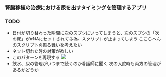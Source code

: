 ### 腎臓移植の治療における尿を出すタイミングを管理するアプリ

### TODO
- 日付が切り替わった瞬間に次のスプシにいってしまうと、次のスプシの「次の尿」が#NAにセットされてる為、スクリプトが止まってしまう
ここらへんのスクリプトの振る舞いを考えたい
- ネット切れた時の対策が欲しい
- このパターンを再現する
![](https://gyazo.com/db77d2891e25eaf02dcf42d8a9455412.j)
- 飲水、尿の管理がいつまで続くのか看護師に聞く
次の入院時も両方の管理があるかどうか

